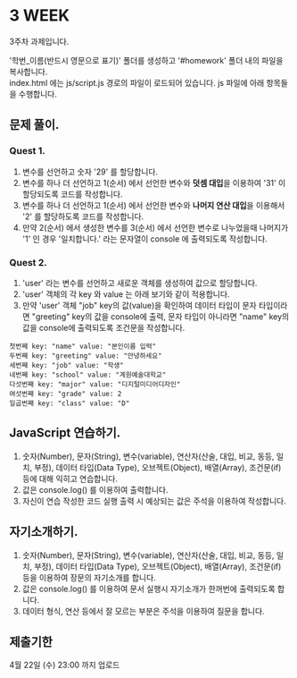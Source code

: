 # 3 WEEK

3주차 과제입니다.

'학번_이름(반드시 영문으로 표기)' 폴더를 생성하고 '#homework' 폴더 내의 파일을 복사합니다.<br/>
index.html 에는 js/script.js 경로의 파일이 로드되어 있습니다. js 파일에 아래 항목들을 수행합니다.


## 문제 풀이.

### Quest 1.
1) 변수를 선언하고 숫자 '29' 를 할당합니다.
2) 변수를 하나 더 선언하고 1(순서) 에서 선언한 변수와 **덧셈 대입**을 이용하여 '31' 이 할당되도록 코드를 작성합니다.
3) 변수를 하나 더 선언하고 1(순서) 에서 선언한 변수와 **나머지 연산 대입**을 이용해서 '2' 를 할당하도록 코드를 작성합니다.
4) 만약 2(순서) 에서 생성한 변수를 3(순서) 에서 선언한 변수로 나누었을때 나머지가 '1' 인 경우 '일치합니다.' 라는 문자열이 console 에 출력되도록 작성합니다.


### Quest 2.
1) 'user' 라는 변수를 선언하고 새로운 객체를 생성하여 값으로 할당합니다.
2) 'user' 객체의 각 key 와 value 는 아래 보기와 같이 적용합니다.
3) 만약 'user' 객체 "job" key의 값(value)을 확인하여 데이터 타입이 문자 타입이라면 "greeting" key의 값을 console에 출력, 문자 타입이 아니라면 "name" key의 값을 console에 출력되도록 조건문을 작성합니다.

```
첫번째 key: "name" value: "본인이름 입력"
두번째 key: "greeting" value: "안녕하세요"
세번째 key: "job" value: "학생"
네번째 key: "school" value: "계원예술대학교"
다섯번째 key: "major" value: "디지털미디어디자인"
여섯번째 key: "grade" value: 2
일곱번째 key: "class" value: "D"
```

## JavaScript 연습하기.

1) 숫자(Number), 문자(String), 변수(variable), 연산자(산술, 대입, 비교, 동등, 일치, 부정), 데이터 타입(Data Type), 오브젝트(Object), 배열(Array), 조건문(if) 등에 대해 익히고 연습합니다.
2) 값은 console.log() 를 이용하여 출력합니다.
3) 자신이 연습 작성한 코드 실행 출력 시 예상되는 값은 주석을 이용하여 작성합니다.


## 자기소개하기.

1) 숫자(Number), 문자(String), 변수(variable), 연산자(산술, 대입, 비교, 동등, 일치, 부정), 데이터 타입(Data Type), 오브젝트(Object), 배열(Array), 조건문(if) 등을 이용하여 장문의 자기소개를 합니다.
2) 값은 console.log() 를 이용하여 문서 실행시 자기소개가 한꺼번에 출력되도록 합니다.
3) 데이터 형식, 연산 등에서 잘 모르는 부분은 주석을 이용하여 질문을 합니다.


## 제출기한

4월 22일 (수) 23:00 까지 업로드